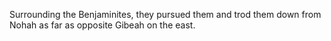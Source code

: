 Surrounding the Benjaminites, they pursued them and trod them down from Nohah as far as opposite Gibeah on the east.
